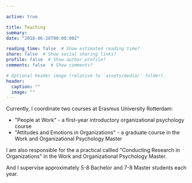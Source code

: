 ```yaml
---

active: true

title: Teaching
summary: 
date: "2018-06-28T00:00:00Z"

reading_time: false  # Show estimated reading time?
share: false  # Show social sharing links?
profile: false  # Show author profile?
comments: false  # Show comments?

# Optional header image (relative to `assets/media/` folder).
header: 
  caption: ""
  image: ""
---
```


Currently, I coordinate two courses at Erasmus University Rotterdam:
 - "People at Work" - a first-year introductory organizational psychology course
- "Attitudes and Emotions in Organizations" - a graduate course in the Work and Organizational Psychology Master

I am also responsible for the a practical callled "Conducting Research in Organizations" in the Work and Organizational Psychology Master.

And I  supervise approximately 5-8 Bachelor and 7-8 Master students each year.